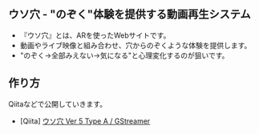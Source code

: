 ## ウソ穴 - "のぞく"体験を提供する動画再生システム

- 『ウソ穴』とは、ARを使ったWebサイトです。
- 動画やライブ映像と組み合わせ、穴からのぞくような体験を提供します。
- "のぞく→全部みえない→気になる"と心理変化するのが狙いです。

## 作り方

Qiitaなどで公開していきます。

- [Qiita] [ウソ穴 Ver 5 Type A / GStreamer](https://qiita.com/zgw426/items/39fd3973ab8ce0a7e69c)


